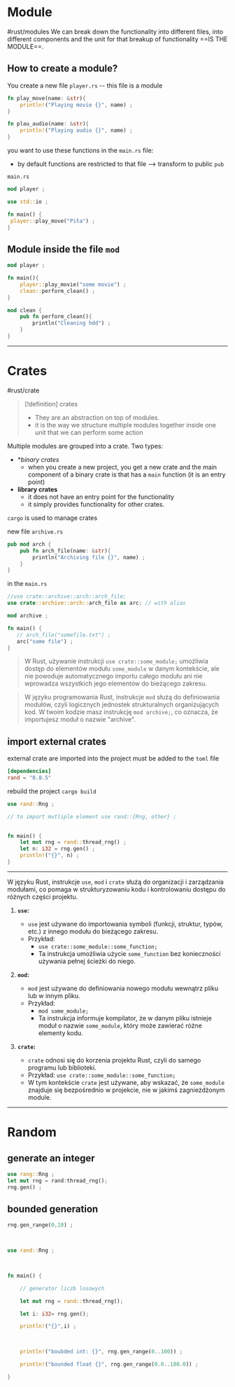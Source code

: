 
# Module
#rust/modules 
We can break down the functionality into different files, into different components and the unit for that breakup of functionality ==IS THE MODULE==.

## How to create a module?

You create a new file `player.rs` -- this file is a module
```rust
fn play_move(name: &str){
    println!("Playing movie {}", name) ;
}

fn plau_audio(name: &str){
    println!("Playing audio {}", name) ;
}
```
 you want to use these functions in the  `main.rs` file:
 - by default functions are restricted to that file --> transform to public `pub`

`main.rs`
```rust
mod player ;

use std::io ;

fn main() {
 player::play_move("Piła") ;
}
```

## Module inside the file `mod`
```rust
mod player ;

fn main(){
	player::play_movie("some movie") ;
	clean::perform_clean() ;
}

mod clean {
	pub fn perform_clean(){
		println("Cleaning hdd") ;
	}
}
```


----------
# Crates
#rust/crate 
>[!definition] crates
>- They are an abstraction on top of modules.
>- it is the way we structure multiple modules together inside one unit that we can perform some action


Multiple modules are grouped into a crate.
Two types:
- **binary crates*
	- when you create a new project, you get a new crate and the main component of a binary crate is that has a `main` function (it is an entry point)
- **library crates**
	- it does not have an entry point for the functionality
	- it simply provides functionality for other crates.

`cargo` is used to manage crates


new file `archive.rs`
```rust
pub mod arch {
    pub fn arch_file(name: &str){
        println("Archiving file {}", name) ;
    }
}
```

in the `main.rs`
```rust
//use crate::archive::arch::arch_file;
use crate::archive::arch::arch_file as arc; // with alias

mod archive ;

fn main() {
   // arch_file("somefile.txt") ;
   arc("some file") ;
}
```

> W Rust, używanie instrukcji `use crate::some_module;` umożliwia dostęp do elementów modułu `some_module` w danym kontekście, ale nie powoduje automatycznego importu całego modułu ani nie wprowadza wszystkich jego elementów do bieżącego zakresu.

> W języku programowania Rust, instrukcje `mod` służą do definiowania modułów, czyli logicznych jednostek strukturalnych organizujących kod. W twoim kodzie masz instrukcję `mod archive;`, co oznacza, że importujesz moduł o nazwie "archive".


## import external crates

external crate are imported into the project must be added to the `toml` file

```toml
[dependencies]
rand = "0.8.5"
```
rebuild the project `cargo build`
```rust
use rand::Rng ;

// to import mutliple element use rand::{Rng, other} ;
 

fn main() {
    let mut rng = rand::thread_rng() ;
    let n: i32 = rng.gen() ;
    println!("{}", n) ;
}
```

---
W języku Rust, instrukcje `use`, `mod` i `crate` służą do organizacji i zarządzania modułami, co pomaga w strukturyzowaniu kodu i kontrolowaniu dostępu do różnych części projektu.

1. **`use`:**    
    - `use` jest używane do importowania symboli (funkcji, struktur, typów, etc.) z innego modułu do bieżącego zakresu.
    - Przykład:
	    - `use crate::some_module::some_function;`
	    - Ta instrukcja umożliwia użycie `some_function` bez konieczności używania pełnej ścieżki do niego.
    
2. **`mod`:**    
    - `mod` jest używane do definiowania nowego modułu wewnątrz pliku lub w innym pliku.
    - Przykład:
	    - `mod some_module;`
	    - Ta instrukcja informuje kompilator, że w danym pliku istnieje moduł o nazwie `some_module`, który może zawierać różne elementy kodu.

3. **`crate`:**    
    - `crate` odnosi się do korzenia projektu Rust, czyli do samego programu lub biblioteki.
    - Przykład: `use crate::some_module::some_function;`
    - W tym kontekście `crate` jest używane, aby wskazać, że `some_module` znajduje się bezpośrednio w projekcie, nie w jakimś zagnieżdżonym module.


------
# Random
## generate an integer
```rust
use rang::Rng ;
let mut rng = rand:thread_rng();
rng.gen() ;
```


## bounded generation
```rust
rng.gen_range(0,10) ;
```

```rust
  

use rand::Rng ;

  

fn main() {

    // generator liczb losowych

    let mut rng = rand::thread_rng();

    let i: i32= rng.gen();

    println!("{}",i) ;

  

    println!("boubded int: {}", rng.gen_range(0..100)) ;

    println!("bounded float {}", rng.gen_range(0.0..100.0)) ;

}
```















